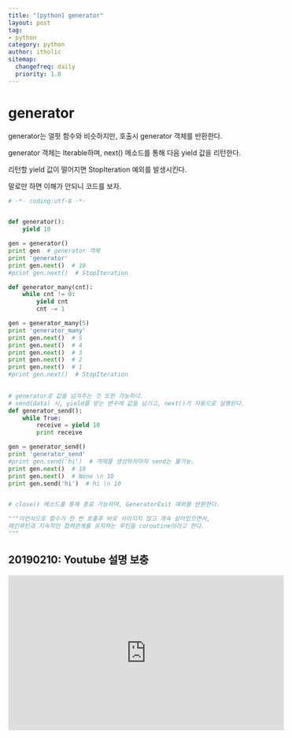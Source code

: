```yaml
---
title: "[python] generator"
layout: post
tag:
- python
category: python
author: itholic
sitemap:
  changefreq: daily
  priority: 1.0
---
```


# generator

generator는 얼핏 함수와 비슷하지만, 호출시 generator 객체를 반환한다.

generator 객체는 Iterable하며, next() 메소드를 통해 다음 yield 값을 리턴한다.

리턴할 yield 값이 떨어지면 StopIteration 예외를 발생시킨다.

말로만 하면 이해가 안되니 코드를 보자.

```python
# -*- coding:utf-8 -*-


def generator():
    yield 10

gen = generator() 
print gen  # generator 객체
print 'generator'
print gen.next()  # 10
#print gen.next()  # StopIteration

def generator_many(cnt):
    while cnt != 0:
        yield cnt
        cnt -= 1

gen = generator_many(5)
print 'generator_many'
print gen.next()  # 5
print gen.next()  # 4
print gen.next()  # 3
print gen.next()  # 2
print gen.next()  # 1
#print gen.next()  # StopIteration
    

# generator로 값을 넘겨주는 것 또한 가능하다. 
# send(data) 시, yield를 받는 변수에 값을 넘기고, next()가 자동으로 실행된다.
def generator_send():
    while True:
        receive = yield 10
        print receive

gen = generator_send()
print 'generator_send'
#print gen.send('hi')  # 객체를 생성하자마자 send는 불가능.
print gen.next()  # 10
print gen.next()  # None \n 10
print gen.send('hi')  # hi \n 10


# close() 메소드를 통해 종료 가능하며, GeneratorExit 예외를 반환한다.

"""이런식으로 함수가 한 번 호출후 바로 사라지지 않고 계속 살아있으면서,
메인루틴과 지속적인 협력관계를 유지하는 루틴을 coroutine이라고 한다.
"""
```

## 20190210: Youtube 설명 보충

<iframe width="560" height="315" src="https://www.youtube.com/embed/3fD9ZiVu7n4" frameborder="0" allow="accelerometer; autoplay; encrypted-media; gyroscope; picture-in-picture" allowfullscreen></iframe>
